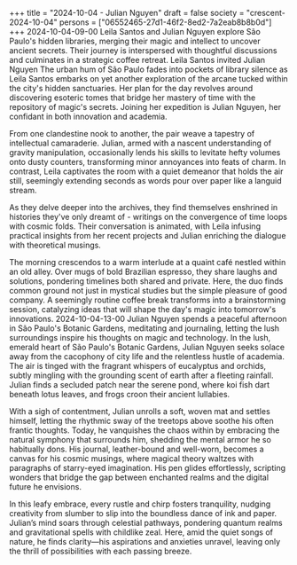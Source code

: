 +++
title = "2024-10-04 - Julian Nguyen"
draft = false
society = "crescent-2024-10-04"
persons = ["06552465-27d1-46f2-8ed2-7a2eab8b8b0d"]
+++
2024-10-04-09-00
Leila Santos and Julian Nguyen explore São Paulo's hidden libraries, merging their magic and intellect to uncover ancient secrets. Their journey is interspersed with thoughtful discussions and culminates in a strategic coffee retreat.
Leila Santos invited Julian Nguyen
The urban hum of São Paulo fades into pockets of library silence as Leila Santos embarks on yet another exploration of the arcane tucked within the city's hidden sanctuaries. Her plan for the day revolves around discovering esoteric tomes that bridge her mastery of time with the repository of magic's secrets. Joining her expedition is Julian Nguyen, her confidant in both innovation and academia. 

From one clandestine nook to another, the pair weave a tapestry of intellectual camaraderie. Julian, armed with a nascent understanding of gravity manipulation, occasionally lends his skills to levitate hefty volumes onto dusty counters, transforming minor annoyances into feats of charm. In contrast, Leila captivates the room with a quiet demeanor that holds the air still, seemingly extending seconds as words pour over paper like a languid stream. 

As they delve deeper into the archives, they find themselves enshrined in histories they've only dreamt of - writings on the convergence of time loops with cosmic folds. Their conversation is animated, with Leila infusing practical insights from her recent projects and Julian enriching the dialogue with theoretical musings.

The morning crescendos to a warm interlude at a quaint café nestled within an old alley. Over mugs of bold Brazilian espresso, they share laughs and solutions, pondering timelines both shared and private. Here, the duo finds common ground not just in mystical studies but the simple pleasure of good company. A seemingly routine coffee break transforms into a brainstorming session, catalyzing ideas that will shape the day's magic into tomorrow's innovations.
2024-10-04-13-00
Julian Nguyen spends a peaceful afternoon in São Paulo's Botanic Gardens, meditating and journaling, letting the lush surroundings inspire his thoughts on magic and technology.
In the lush, emerald heart of São Paulo's Botanic Gardens, Julian Nguyen seeks solace away from the cacophony of city life and the relentless hustle of academia. The air is tinged with the fragrant whispers of eucalyptus and orchids, subtly mingling with the grounding scent of earth after a fleeting rainfall. Julian finds a secluded patch near the serene pond, where koi fish dart beneath lotus leaves, and frogs croon their ancient lullabies. 

With a sigh of contentment, Julian unrolls a soft, woven mat and settles himself, letting the rhythmic sway of the treetops above soothe his often frantic thoughts. Today, he vanquishes the chaos within by embracing the natural symphony that surrounds him, shedding the mental armor he so habitually dons. His journal, leather-bound and well-worn, becomes a canvas for his cosmic musings, where magical theory waltzes with paragraphs of starry-eyed imagination. His pen glides effortlessly, scripting wonders that bridge the gap between enchanted realms and the digital future he envisions. 

In this leafy embrace, every rustle and chirp fosters tranquility, nudging creativity from slumber to slip into the boundless dance of ink and paper. Julian’s mind soars through celestial pathways, pondering quantum realms and gravitational spells with childlike zeal. Here, amid the quiet songs of nature, he finds clarity—his aspirations and anxieties unravel, leaving only the thrill of possibilities with each passing breeze. 
